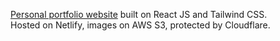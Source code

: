 [Personal portfolio website](https://www.chrispkdev.com/) built on React JS and Tailwind CSS.<br />
Hosted on Netlify, images on AWS S3, protected by Cloudflare.

